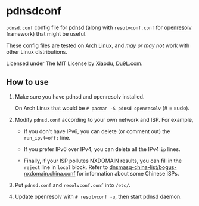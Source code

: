 pdnsdconf
=========

`pdnsd.conf` config file for [pdnsd](http://members.home.nl/p.a.rombouts/pdnsd/) (along with `resolvconf.conf` for [openresolv](http://roy.marples.name/projects/openresolv) framework) that might be useful.

These config files are tested on [Arch Linux](https://www.archlinux.org/), and *may or may not* work with other Linux distributions.

Licensed under The MIT License by [Xiaodu, Du9L.com](http://du9l.com).

How to use
----------

1. Make sure you have pdnsd and openresolv installed.

   On Arch Linux that would be `# pacman -S pdnsd openresolv` (# = sudo).

2. Modify `pdnsd.conf` according to your own network and ISP. For example,

   * If you don't have IPv6, you can delete (or comment out) the `run_ipv4=off;` line.

   * If you prefer IPv6 over IPv4, you can delete all the IPv4 `ip` lines.

   * Finally, if your ISP pollutes NXDOMAIN results, you can fill in the `reject` line in `local` block. Refer to [dnsmasq-china-list/bogus-nxdomain.china.conf](https://github.com/felixonmars/dnsmasq-china-list/blob/master/bogus-nxdomain.china.conf) for information about some Chinese ISPs.

3. Put `pdnsd.conf` and `resolvconf.conf` into `/etc/`.

4. Update openresolv with `# resolvconf -u`, then start pdnsd daemon.
